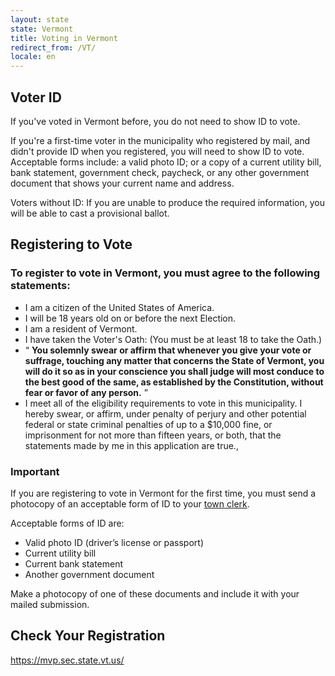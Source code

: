 ```yaml
---
layout: state
state: Vermont
title: Voting in Vermont
redirect_from: /VT/
locale: en
---
```


## Voter ID

If you've voted in Vermont before, you do not need to show ID to vote.

If you're a first-time voter in the municipality who registered by mail, and didn't provide ID when you registered, you will need to show ID to vote. Acceptable forms include: a valid photo ID; or a copy of a current utility bill, bank statement, government check, paycheck, or any other government document that shows your current name and address.

Voters without ID: If you are unable to produce the required information, you will be able to cast a provisional ballot.

## Registering to Vote

### To register to vote in Vermont, you must agree to the following statements:

* I am a citizen of the United States of America.
* I will be 18 years old on or before the next Election.
* I am a resident of Vermont.
* I have taken the Voter's Oath: (You must be at least 18 to take the Oath.)
* &ldquo; **You solemnly swear or affirm that whenever you give your vote or suffrage, touching any matter that concerns the State of Vermont, you will do it so as in your conscience you shall judge will most conduce to the best good of the same, as established by the Constitution, without fear or favor of any person.**  &rdquo;
* I meet all of the eligibility requirements to vote in this municipality. I hereby swear, or affirm, under penalty of perjury and other potential federal or state criminal penalties of up to a $10,000 fine, or imprisonment for not more than fifteen years, or both, that the statements made by me in this application are true.,


### Important

If you are registering to vote in Vermont for the first time, you must send a photocopy of an acceptable form of ID to your [town clerk](https://www.sec.state.vt.us/media/686155/townclerkguide.pdf).

Acceptable forms of ID are:

* Valid photo ID (driver’s license or passport)
* Current utility bill
* Current bank statement
* Another government document

Make a photocopy of one of these documents and include it with your mailed submission.

## Check Your Registration

<https://mvp.sec.state.vt.us/>
